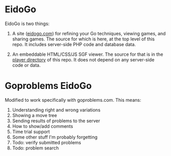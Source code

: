 EidoGo
======

EidoGo is two things:

1. A site ([eidogo.com](http://eidogo.com/)) for refining your Go techniques, viewing games, and sharing games. The source for which is here, at the top level of this repo. It includes server-side PHP code and database data.

2. An embeddable HTML/CSS/JS SGF viewer. The source for that is in the [player directory](https://github.com/jkk/eidogo/tree/master/player) of this repo. It does not depend on any server-side code or data.

Goproblems EidoGo
=================

Modified to work specifically with goproblems.com. This means:

1. Understanding right and wrong variations
2. Showing a move tree
3. Sending results of problems to the server
4. How to show/add comments
5. Time trial support
6. Some other stuff I'm probably forgetting
7. Todo: verify submitted problems
8. Todo: problem search
